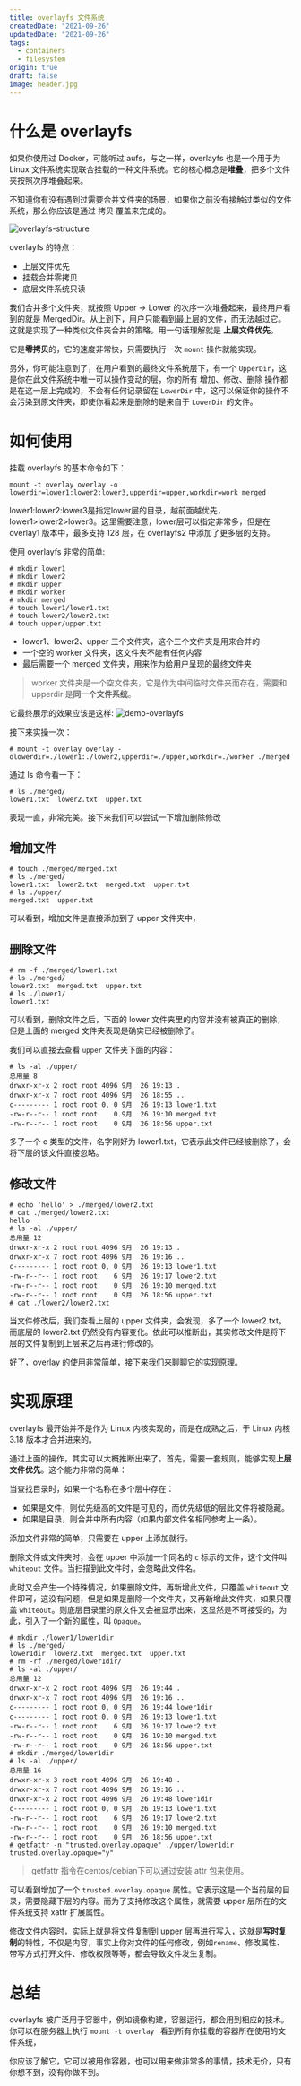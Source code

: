 ```yaml
---
title: overlayfs 文件系统
createdDate: "2021-09-26"
updatedDate: "2021-09-26"
tags:
  - containers
  - filesystem
origin: true
draft: false
image: header.jpg
---
```

# 什么是 overlayfs

如果你使用过 Docker，可能听过 aufs，与之一样，overlayfs 也是一个用于为 Linux 文件系统实现联合挂载的一种文件系统。它的核心概念是**堆叠**，把多个文件夹按照次序堆叠起来。

不知道你有没有遇到过需要合并文件夹的场景，如果你之前没有接触过类似的文件系统，那么你应该是通过 拷贝 覆盖来完成的。

![overlayfs-structure](./overlayfs-structure.jpg)

overlayfs 的特点：
* 上层文件优先
* 挂载合并零拷贝
* 底层文件系统只读

我们合并多个文件夹，就按照 Upper -> Lower 的次序一次堆叠起来，最终用户看到的就是 MergedDir。从上到下，用户只能看到最上层的文件，而无法越过它。这就是实现了一种类似文件夹合并的策略。用一句话理解就是 **上层文件优先**。

它是**零拷贝**的，它的速度非常快，只需要执行一次 `mount` 操作就能实现。

另外，你可能注意到了，在用户看到的最终文件系统层下，有一个 `UpperDir`，这是你在此文件系统中唯一可以操作变动的层，你的所有 增加、修改、删除 操作都是在这一层上完成的，不会有任何记录留在 `LowerDir` 中，这可以保证你的操作不会污染到原文件夹，即使你看起来是删除的是来自于 `LowerDir` 的文件。

# 如何使用

挂载 overlayfs 的基本命令如下：
```shell
mount -t overlay overlay -o lowerdir=lower1:lower2:lower3,upperdir=upper,workdir=work merged
```
lower1:lower2:lower3是指定lower层的目录，越前面越优先，lower1>lower2>lower3。这里需要注意，lower层可以指定非常多，但是在 overlay1 版本中，最多支持 128 层，在 overlayfs2 中添加了更多层的支持。

使用 overlayfs 非常的简单:

```shell
# mkdir lower1
# mkdir lower2
# mkdir upper
# mkdir worker
# mkdir merged
# touch lower1/lower1.txt
# touch lower2/lower2.txt
# touch upper/upper.txt
```

* lower1、lower2、upper 三个文件夹，这个三个文件夹是用来合并的
* 一个空的 worker 文件夹，这文件夹不能有任何内容
* 最后需要一个 merged 文件夹，用来作为给用户呈现的最终文件夹

> worker 文件夹是一个空文件夹，它是作为中间临时文件夹而存在，需要和 upperdir 是**同一个文件系统**。

它最终展示的效果应该是这样:
![demo-overlayfs](./demo-overlayfs.jpg)

接下来实操一次：

```shell
# mount -t overlay overlay -olowerdir=./lower1:./lower2,upperdir=./upper,workdir=./worker ./merged
```

通过 ls 命令看一下：

```shell
# ls ./merged/
lower1.txt  lower2.txt  upper.txt
```

表现一直，非常完美。接下来我们可以尝试一下增加删除修改

## 增加文件

```shell
# touch ./merged/merged.txt
# ls ./merged/
lower1.txt  lower2.txt  merged.txt  upper.txt
# ls ./upper/
merged.txt  upper.txt
```
可以看到，增加文件是直接添加到了 upper 文件夹中，

## 删除文件

```shell
# rm -f ./merged/lower1.txt
# ls ./merged/
lower2.txt  merged.txt  upper.txt
# ls ./lower1/
lower1.txt
```

可以看到，删除文件之后，下面的 lower 文件夹里的内容并没有被真正的删除，但是上面的 merged 文件夹表现是确实已经被删除了。

我们可以直接去查看 `upper` 文件夹下面的内容：

```shell
# ls -al ./upper/
总用量 8
drwxr-xr-x 2 root root 4096 9月  26 19:13 .
drwxr-xr-x 7 root root 4096 9月  26 18:55 ..
c--------- 1 root root 0, 0 9月  26 19:13 lower1.txt
-rw-r--r-- 1 root root    0 9月  26 19:10 merged.txt
-rw-r--r-- 1 root root    0 9月  26 18:56 upper.txt
```

多了一个 c 类型的文件，名字刚好为 lower1.txt，它表示此文件已经被删除了，会将下层的该文件直接忽略。

## 修改文件

```shell
# echo 'hello' > ./merged/lower2.txt
# cat ./merged/lower2.txt
hello
# ls -al ./upper/
总用量 12
drwxr-xr-x 2 root root 4096 9月  26 19:13 .
drwxr-xr-x 7 root root 4096 9月  26 19:16 ..
c--------- 1 root root 0, 0 9月  26 19:13 lower1.txt
-rw-r--r-- 1 root root    6 9月  26 19:17 lower2.txt
-rw-r--r-- 1 root root    0 9月  26 19:10 merged.txt
-rw-r--r-- 1 root root    0 9月  26 18:56 upper.txt
# cat ./lower2/lower2.txt
```

当文件修改后，我们查看上层的 upper 文件夹，会发现，多了一个 lower2.txt。而底层的 lower2.txt 仍然没有内容变化。依此可以推断出，其实修改文件是将下层的文件复制到上层来之后再进行修改的。

好了，overlay 的使用非常简单，接下来我们来聊聊它的实现原理。

# 实现原理

overlayfs 最开始并不是作为 Linux 内核实现的，而是在成熟之后，于 Linux 内核 3.18 版本才合并进来的。

通过上面的操作，其实可以大概推断出来了。首先，需要一套规则，能够实现**上层文件优先**。这个能力非常的简单：

当查找目录时，如果一个名称在多个层中存在：
  * 如果是文件，则优先级高的文件是可见的，而优先级低的层此文件将被隐藏。
  * 如果是目录，则合并中所有内容（如果内部文件名相同参考上一条）。

添加文件非常的简单，只需要在 upper 上添加就行。

删除文件或文件夹时，会在 upper 中添加一个同名的 `c` 标示的文件，这个文件叫 `whiteout` 文件。当扫描到此文件时，会忽略此文件名。

此时又会产生一个特殊情况，如果删除文件，再新增此文件，只覆盖 `whiteout` 文件即可，这没有问题，但是如果是删除一个文件夹，又再新增此文件夹，如果只覆盖 `whiteout`。则底层目录里的原文件又会被显示出来，这显然是不可接受的，为此，引入了一个新的属性，叫 `Opaque`。
```shell
# mkdir ./lower1/lower1dir
# ls ./merged/
lower1dir  lower2.txt  merged.txt  upper.txt
# rm -rf ./merged/lower1dir/
# ls -al ./upper/
总用量 12
drwxr-xr-x 2 root root 4096 9月  26 19:44 .
drwxr-xr-x 7 root root 4096 9月  26 19:16 ..
c--------- 1 root root 0, 0 9月  26 19:44 lower1dir
c--------- 1 root root 0, 0 9月  26 19:13 lower1.txt
-rw-r--r-- 1 root root    6 9月  26 19:17 lower2.txt
-rw-r--r-- 1 root root    0 9月  26 19:10 merged.txt
-rw-r--r-- 1 root root    0 9月  26 18:56 upper.txt
# mkdir ./merged/lower1dir
# ls -al ./upper/
总用量 16
drwxr-xr-x 3 root root 4096 9月  26 19:48 .
drwxr-xr-x 7 root root 4096 9月  26 19:16 ..
drwxr-xr-x 2 root root 4096 9月  26 19:48 lower1dir
c--------- 1 root root 0, 0 9月  26 19:13 lower1.txt
-rw-r--r-- 1 root root    6 9月  26 19:17 lower2.txt
-rw-r--r-- 1 root root    0 9月  26 19:10 merged.txt
-rw-r--r-- 1 root root    0 9月  26 18:56 upper.txt
# getfattr -n "trusted.overlay.opaque" ./upper/lower1dir
trusted.overlay.opaque="y"
```
> getfattr 指令在centos/debian下可以通过安装 attr 包来使用。

可以看到增加了一个 `trusted.overlay.opaque` 属性。它表示这是一个当前层的目录，需要隐藏下层的内容。而为了支持修改这个属性，就需要 upper 层所在的文件系统支持 xattr 扩展属性。

修改文件内容时，实际上就是将文件复制到 upper 层再进行写入，这就是**写时复制**的特性，不仅是内容，事实上你对文件的任何修改，例如`rename`、修改属性、带写方式打开文件、修改权限等等，都会导致文件发生复制。

# 总结

overlayfs 被广泛用于容器中，例如镜像构建，容器运行，都会用到相应的技术。你可以在服务器上执行 `mount -t overlay ` 看到所有你挂载的容器所在使用的文件系统，

你应该了解它，它可以被用作容器，也可以用来做非常多的事情，技术无价，只有你想不到，没有你做不到。
